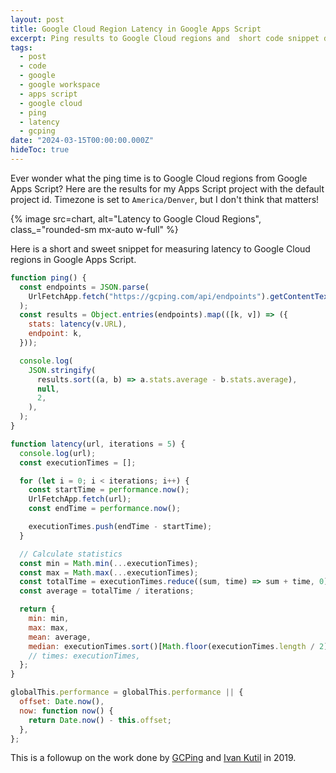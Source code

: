 ```yaml
---
layout: post
title: Google Cloud Region Latency in Google Apps Script
excerpt: Ping results to Google Cloud regions and  short code snippet demonstrating how to measure latency from Google Apps Script.
tags:
  - post
  - code
  - google
  - google workspace
  - apps script
  - google cloud
  - ping
  - latency
  - gcping
date: "2024-03-15T00:00:00.000Z"
hideToc: true
---
```


Ever wonder what the ping time is to Google Cloud regions from Google Apps Script? Here are the results for my Apps Script project with the default project id. Timezone is set to `America/Denver`, but I don't think that matters!

{% image src=chart, alt="Latency to Google Cloud Regions", class_="rounded-sm mx-auto w-full" %}

Here is a short and sweet snippet for measuring latency to Google Cloud regions in Google Apps Script.

```javascript
function ping() {
  const endpoints = JSON.parse(
    UrlFetchApp.fetch("https://gcping.com/api/endpoints").getContentText(),
  );
  const results = Object.entries(endpoints).map(([k, v]) => ({
    stats: latency(v.URL),
    endpoint: k,
  }));

  console.log(
    JSON.stringify(
      results.sort((a, b) => a.stats.average - b.stats.average),
      null,
      2,
    ),
  );
}

function latency(url, iterations = 5) {
  console.log(url);
  const executionTimes = [];

  for (let i = 0; i < iterations; i++) {
    const startTime = performance.now();
    UrlFetchApp.fetch(url);
    const endTime = performance.now();

    executionTimes.push(endTime - startTime);
  }

  // Calculate statistics
  const min = Math.min(...executionTimes);
  const max = Math.max(...executionTimes);
  const totalTime = executionTimes.reduce((sum, time) => sum + time, 0);
  const average = totalTime / iterations;

  return {
    min: min,
    max: max,
    mean: average,
    median: executionTimes.sort()[Math.floor(executionTimes.length / 2)],
    // times: executionTimes,
  };
}

globalThis.performance = globalThis.performance || {
  offset: Date.now(),
  now: function now() {
    return Date.now() - this.offset;
  },
};
```

This is a followup on the work done by [GCPing](https://gcping.com/) and [Ivan Kutil](https://www.kutil.org/2019/06/how-to-measure-latency-between-google.html) in 2019.

